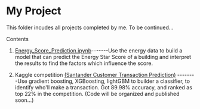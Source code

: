 # My Project

This folder incudes all projects completed by me. To be continued...

Contents

1. [Energy_Score_Prediction.ipynb](https://github.com/Xixiong-Guo/My-project/blob/master/Energy_Score_Prediction.ipynb)-------Use the energy data to build a model that can predict the Energy Star Score of a building and interpret the results to find the factors which influence the score.

2. Kaggle competition [(Santander Customer Transaction Prediction)](https://www.kaggle.com/c/santander-customer-transaction-prediction/overview) --------Use gradient boosting, XGBoosting, lightGBM to builder a classifier, to identify who'll make a transaction.  Got 89.98% accuracy, and ranked as top 22% in the competition.
(Code will be organized and published soon...)

